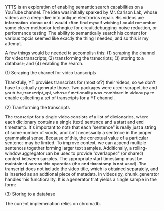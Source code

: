 YTTS is an exploration of enabling semantic search capabilities on a YouTube channel. The idea was initially sparked by Mr. Carlson Lab, whose videos are a deep-dive into antique electronics repair. His videos are information-dense and I would often find myself wishing I could remember some clever method or technqiue for circuit debugging, noise reduction, or performance testing. The ability to semantically search his content for various topcis seemed like exactly the thing I needed, and so this is my attempt. 

A few things would be needed to accomplish this: (1) scraping the channel for video transcripts; (2) transforming the transcripts; (3) storing to a database; and (4) enabling the search.


(1) Scraping the channel for video transcripts

Thankfully, YT provides transcripts for (most of?) their videos, so we don't have to actually generate those. Two packages were used: scrapetube and youtube_transcript_api, whose functionality was combined in videos.py to enable collecting a set of transcripts for a YT channel.

(2) Transforming the transcripts

The transcript for a single video consists of a list of dictionaries, where each dictionary contains a single (text) sentence and a start and end timestamp. It's important to note that each "sentence" is really just a string of some number of words, and isn't necessarily a sentence in the proper grammatical sense. Because of this, the conextual value of a particular sentence may be limited. To improve context, we can append multiple sentences together forming larger text samples. Additionally, a rolling-window aggregator can be used to provide "overlapped" (or shared) context between samples. The appropriate start timestamp must be maintained across this operation (the end timestamp is not used). The transcript does not include the video title, which is obtained separately, and is inserted as an addtional piece of metadata. In videos.py, chunk_generator handles this functionality. It is a generator that yields a single sample in the form:


(3) Storing to a database

The current implemenation relies on chromadb.
